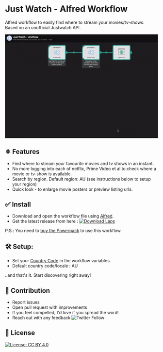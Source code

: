 # Just Watch - Alfred Workflow
Alfred workflow to easily find where to stream your movies/tv-shows. Based on an unofficial Justwatch API.


![Just Watch - Alfred | Demo](demo.gif)

## ⚛ Features
- Find where to stream your favourite movies and tv shows in an instant. 
- No more logging into each of netflix, Prime Video et al to check where a movie or tv-show is available.
- Search by region. Default region: AU (see instructions below to setup your region)
- Quick look - to enlarge movie posters or preview listing urls.

## ✅ Install

- Download and open the workflow file using [Alfred](https://www.alfredapp.com/).
- Get the latest release from here : 
[![Download Laps](https://img.shields.io/badge/download-justwatch-blue?style=for-the-badge)](https://github.com/vinaywadhwa/justwatch-alfred/releases/latest)

P.S.: You need to [buy the Powerpack](https://buy.alfredapp.com/) to use this workflow.

## 🛠 Setup:

- Set your [Country Code](https://en.wikipedia.org/wiki/ISO_3166-1_alpha-2?oldformat=true) in the workflow variables.
- Default country code/locale : AU

..and that's it. Start discovering right away!


## 👬 Contribution

- Report issues
- Open pull request with improvements
- If you feel compelled, I'd love if you spread the word!
- Reach out with any feedback ![Twitter Follow](https://img.shields.io/twitter/follow/vinayw?style=social)

## 🏅 License

[![License: CC BY 4.0](https://img.shields.io/badge/License-CC%20BY%204.0-lightgrey.svg)](https://creativecommons.org/licenses/by/4.0/)
